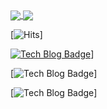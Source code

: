<a align="center">
<a href="https://github.com/anuraghazra/github-readme-stats">
  <img align="center" src="https://github-readme-stats.vercel.app/api?username=diasm3&show_icons=true&theme=radical" />
</a>
<a href="https://github.com/anuraghazra/convoychat">
  <img align="center" src="https://github-readme-stats.vercel.app/api/top-langs/?username=diasm3&layout=compact" />
</a>

[![Hits](https://hits.seeyoufarm.com/api/count/incr/badge.svg?url=https%3A%2F%2Fgithub.com%2Fdiasm3%2F&count_bg=%2379C83D&title_bg=%23555555&icon=&icon_color=%23E7E7E7&title=hits&edge_flat=false)]


[![Tech Blog Badge](http://img.shields.io/badge/-Tech%20blog-black?style=flat-square&logo=github&link=https://diasm3.github.io/)](https://diasm3.github.io/)]
  
[![Tech Blog Badge](https://img.shields.io/badge/JavaScript-F7DF1E?style=for-the-badge&logo=javascript&logoColor=blackk)]
  
[![Tech Blog Badge](https://img.shields.io/badge/Node.js-43853D?style=for-the-badge&logo=node.js&logoColor=white)]
</a>
